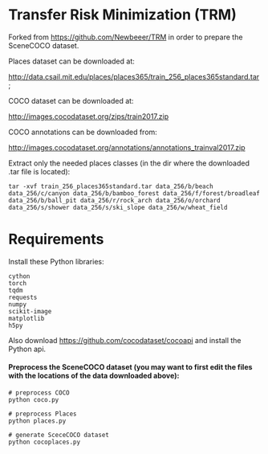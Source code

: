 # Transfer Risk Minimization (TRM)

Forked from https://github.com/Newbeeer/TRM in order to prepare the SceneCOCO dataset.

Places dataset can be downloaded at:

http://data.csail.mit.edu/places/places365/train_256_places365standard.tar ; 

COCO dataset can be downloaded at:

http://images.cocodataset.org/zips/train2017.zip

COCO annotations can be downloaded from:

http://images.cocodataset.org/annotations/annotations_trainval2017.zip

Extract only the needed places classes (in the dir where the downloaded .tar file is located):

```shell
tar -xvf train_256_places365standard.tar data_256/b/beach data_256/c/canyon data_256/b/bamboo_forest data_256/f/forest/broadleaf data_256/b/ball_pit data_256/r/rock_arch data_256/o/orchard data_256/s/shower data_256/s/ski_slope data_256/w/wheat_field
```

# Requirements

Install these Python libraries:

```
cython
torch
tqdm
requests
numpy
scikit-image
matplotlib
h5py
```

Also download https://github.com/cocodataset/cocoapi and install the Python api.

#### Preprocess the SceneCOCO dataset (you may want to first edit the files with the locations of the data downloaded above):

```shell
# preprocess COCO
python coco.py

# preprocess Places
python places.py

# generate SceceCOCO dataset
python cocoplaces.py
```

